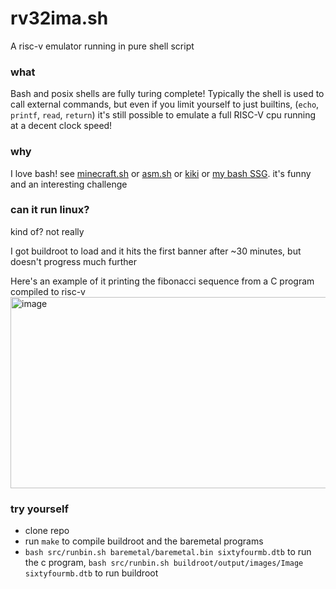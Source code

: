 # rv32ima.sh
A risc-v emulator running in pure shell script

### what
Bash and posix shells are fully turing complete! Typically the shell is used to call external commands, but even if you limit yourself to just builtins, (`echo`, `printf`, `read`, `return`) it's still possible to emulate a full RISC-V cpu running at a decent clock speed!

### why
I love bash! see [minecraft.sh](https://github.com/velzie/minecraft.sh) or [asm.sh](https://github.com/velzie/asm.sh) or [kiki](https://github.com/velzie/kiki) or [my bash SSG](https://github.com/velzie/bashtro). it's funny and an interesting challenge

### can it run linux?

kind of? not really

I got buildroot to load and it hits the first banner after ~30 minutes, but doesn't progress much further

Here's an example of it printing the fibonacci sequence from a C program compiled to risc-v
<img width="1284" height="306" alt="image" src="https://github.com/user-attachments/assets/9d78c4a0-1ac6-4563-b045-9f46281c18a7" />

### try yourself
- clone repo
- run `make` to compile buildroot and the baremetal programs
- `bash src/runbin.sh baremetal/baremetal.bin sixtyfourmb.dtb` to run the c program, `bash src/runbin.sh buildroot/output/images/Image sixtyfourmb.dtb` to run buildroot
